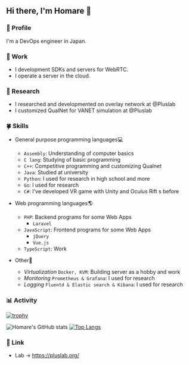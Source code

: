 ## Hi there, I'm Homare 👋
### 👀 Profile
I'm a DevOps engineer in Japan.

### 🔧 Work
- I development SDKs and servers for WebRTC.
- I operate a server in the cloud.

### 🔭 Research
- I researched and developmented on overlay network at @Pluslab
- I customized QualNet for VANET simulation at @Pluslab

### 🍀 Skills
- General purpose programming languages💻
  - `Assembly`: Understanding of computer basics
  - `C lang`: Studying of basic programming
  - `C++`: Competitive programming and customizing Qualnet
  - `Java`: Studied at university
  - `Python`: I used for research in high school and more
  - `Go`: I used for research
  - `C#`: I've developed VR game with Unity and Oculus Rift s before

- Web programming languages🌎
  - `PHP`: Backend programs for some Web Apps
     - `Laravel`
  - `JavaScript`: Frontend programs for some Web Apps
    - `jQuery`
    - `Vue.js`
  - `TypeScript`: Work

- Other🦉
  - *Virtualization* `Docker, KVM`: Building server as a hobby and work
  - *Monitoring* `Prometheus & Grafana`: I used for research
  - *Logging* `Fluentd & Elastic search & Kibana`: I used for research

### 📊 Activity
[![trophy](https://github-profile-trophy.vercel.app/?username=Lium1126&row=2&column=4&theme=darkhub)](https://github.com/ryo-ma/github-profile-trophy)

![Homare's GitHub stats](https://github-readme-stats.vercel.app/api?username=Lium1126&show_icons=true&theme=tokyonight&count_private=true)
[![Top Langs](https://github-readme-stats.vercel.app/api/top-langs/?username=Lium1126&layout=compact&theme=tokyonight)](https://github.com/anuraghazra/github-readme-stats)

### 💨 Link
- Lab -> https://pluslab.org/
